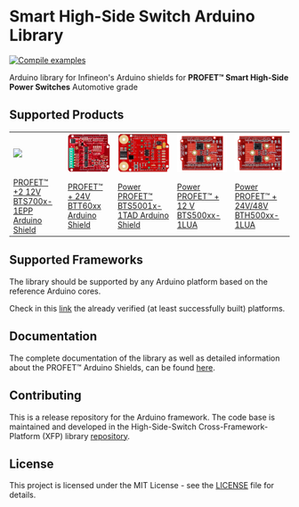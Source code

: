 # Smart High-Side Switch Arduino Library

[![Compile examples](https://github.com/Infineon/arduino-high-side-switch/actions/workflows/compile_examples.yml/badge.svg)](https://github.com/Infineon/arduino-high-side-switch/actions/workflows/compile_examples.yml)

Arduino library for Infineon's Arduino shields for **PROFET™ Smart High-Side Power Switches** Automotive grade

## Supported Products

<table>
    <tr>
        <td><img src="https://raw.githubusercontent.com/Infineon/high-side-switch/master/docs/img/Profet%2B2.png" width="300"></td>
        <td><img src="https://raw.githubusercontent.com/Infineon/high-side-switch/master/docs/img/BTT6020_1EKA.jpg" width="300"></td>
        <td><img src="https://raw.githubusercontent.com/Infineon/high-side-switch/master/docs/img/BTS50015_1TAD.jpg" width="300"></td>
        <td><img src="https://raw.githubusercontent.com/Infineon/high-side-switch/master/docs/img/Power_PROFET_BTS500xx_1LUA.png" width="300"></td>
        <td><img src="https://raw.githubusercontent.com/Infineon/high-side-switch/master/docs/img/Power_PROFET_BTS500xx_1LUA.png" width="300"></td>
    </tr>
    <tr>
        <td style="test-align : center"><a href="https://high-side-switch.readthedocs.io/en/latest/hw-platforms.html#profettrade-2-12v-family">PROFET™ +2 12V BTS700x-1EPP Arduino Shield</a></td>
        <td style="test-align : center"><a href="https://high-side-switch.readthedocs.io/en/latest/hw-platforms.html#profettrade-24v-family">PROFET™ + 24V BTT60xx Arduino Shield</a></td>
        <td style="test-align : center"><a href="https://high-side-switch.readthedocs.io/en/latest/hw-platforms.html#power-profettrade-family">Power PROFET™ BTS5001x-1TAD Arduino Shield</a></td>
        <td style="test-align: center"><a href="https://high-side-switch.readthedocs.io/en/latest/hw-platforms.html#power-profettrade-12v-family">Power PROFET™ + 12 V BTS500xx-1LUA</a></td>
        <td style="test-align : center"><a href="https://high-side-switch.readthedocs.io/en/latest/hw-platforms.html#power-profettrade-24v-48v-family">Power PROFET™ + 24V/48V BTH500xx-1LUA</a></td>
    </tr>
</table>

## Supported Frameworks

The library should be supported by any Arduino platform based on the reference Arduino cores.

Check in this [link](https://high-side-switch.readthedocs.io/en/latest/sw-frmwk/arduino/arduino-compatible-kits.html) the already verified (at least successfully built) platforms.

## Documentation

The complete documentation of the library as well as detailed information about the PROFET™ Arduino Shields, can be found [here](https://high-side-switch.readthedocs.io/en/latest/index.html).

## Contributing

This is a release repository for the Arduino framework. The code base is maintained and developed in the High-Side-Switch Cross-Framework-Platform (XFP) library [repository](https://github.com/infineon/high-side-switch).

## License

This project is licensed under the MIT License - see the [LICENSE](LICENSE) file for details.
